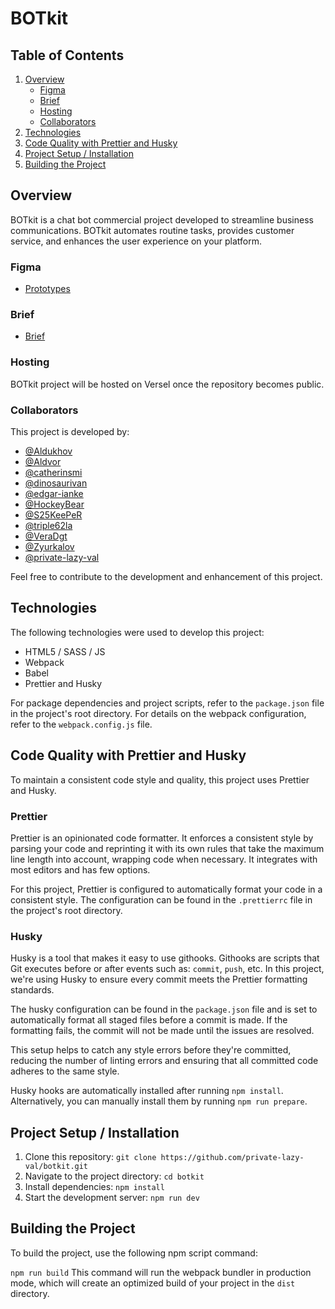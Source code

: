 # BOTkit

## Table of Contents

1. [Overview](#overview)
   - [Figma](#figma)
   - [Brief](#brief)
   - [Hosting](#hosting)
   - [Collaborators](#collaborators)
2. [Technologies](#technologies)
3. [Code Quality with Prettier and Husky](#code-quality-with-prettier-and-husky)
4. [Project Setup / Installation](#project-setup--installation)
5. [Building the Project](#building-the-project)

## Overview

BOTkit is a chat bot commercial project developed to streamline business communications. BOTkit automates routine tasks, provides customer service, and enhances the user experience on your platform.

### Figma

- [Prototypes](<https://www.figma.com/file/TmerP2HqAuh7zRWpDLW5hG/BOTkit-Admin-panel-(Copy)?type=design&node-id=1440-199297&mode=design&t=4MXAOeIOJPARa1Bs-0>)

### Brief

- [Brief](https://powerful-maxilla-a60.notion.site/BotKits-25-42dd34f0eb344980ae109cef06007807)

### Hosting

BOTkit project will be hosted on Versel once the repository becomes public.

### Collaborators

This project is developed by:

- [@Aldukhov](https://github.com/Aldukhov)
- [@Aldvor](https://github.com/Aldvor)
- [@catherinsmi](https://github.com/catherinsmi)
- [@dinosaurivan](https://github.com/dinosaurivan)
- [@edgar-ianke](https://github.com/edgar-ianke)
- [@HockeyBear](https://github.com/HockeyBear)
- [@S25KeePeR](https://github.com/S25KeePeR)
- [@triple62la](https://github.com/triple62la)
- [@VeraDgt](https://github.com/VeraDgt)
- [@Zyurkalov](https://github.com/Zyurkalov)
- [@private-lazy-val](https://github.com/private-lazy-val)

Feel free to contribute to the development and enhancement of this project.

## Technologies

The following technologies were used to develop this project:

- HTML5 / SASS / JS
- Webpack
- Babel
- Prettier and Husky

For package dependencies and project scripts, refer to the `package.json` file in the project's root directory. For details on the webpack configuration, refer to the `webpack.config.js` file.

## Code Quality with Prettier and Husky

To maintain a consistent code style and quality, this project uses Prettier and Husky.

### Prettier

Prettier is an opinionated code formatter. It enforces a consistent style by parsing your code and reprinting it with its own rules that take the maximum line length into account, wrapping code when necessary. It integrates with most editors and has few options.

For this project, Prettier is configured to automatically format your code in a consistent style. The configuration can be found in the `.prettierrc` file in the project's root directory.

### Husky

Husky is a tool that makes it easy to use githooks. Githooks are scripts that Git executes before or after events such as: `commit`, `push`, etc. In this project, we're using Husky to ensure every commit meets the Prettier formatting standards.

The husky configuration can be found in the `package.json` file and is set to automatically format all staged files before a commit is made. If the formatting fails, the commit will not be made until the issues are resolved.

This setup helps to catch any style errors before they're committed, reducing the number of linting errors and ensuring that all committed code adheres to the same style.

Husky hooks are automatically installed after running `npm install`. Alternatively, you can manually install them by running `npm run prepare`.

## Project Setup / Installation

1. Clone this repository: `git clone https://github.com/private-lazy-val/botkit.git`
2. Navigate to the project directory: `cd botkit`
3. Install dependencies: `npm install`
4. Start the development server: `npm run dev`

## Building the Project

To build the project, use the following npm script command:

`npm run build`
This command will run the webpack bundler in production mode, which will create an optimized build of your project in the `dist` directory.
